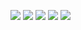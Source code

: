 
<!--
**VniciNN/vnicinn** is a ✨ _special_ ✨ repository because its `README.md` (this file) appears on your GitHub profile.

Here are some ideas to get you started:

- 🔭 I’m currently working on ...
- 🌱 I’m currently learning ...
- 👯 I’m looking to collaborate on ...
- 🤔 I’m looking for help with ...
- 💬 Ask me about ...
- 📫 How to reach me: ...
- 😄 Pronouns: ...
- ⚡ Fun fact: ...
-->

![](http://github-profile-summary-cards.vercel.app/api/cards/profile-details?username=vnicinn&theme=darcula)
![](http://github-profile-summary-cards.vercel.app/api/cards/repos-per-language?username=vnicinn&theme=darcula)
![](http://github-profile-summary-cards.vercel.app/api/cards/most-commit-language?username=vnicinn&theme=darcula)
![](http://github-profile-summary-cards.vercel.app/api/cards/stats?username=vnicinn&theme=darcula)
![](http://github-profile-summary-cards.vercel.app/api/cards/productive-time?username=vnicinn&theme=darcula&utcOffset=8)
